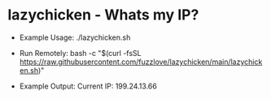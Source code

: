 # lazychicken - Whats my IP?

- Example Usage: ./lazychicken.sh

- Run Remotely: bash -c "$(curl -fsSL https://raw.githubusercontent.com/fuzzlove/lazychicken/main/lazychicken.sh)"

- Example Output: Current IP:  199.24.13.66
